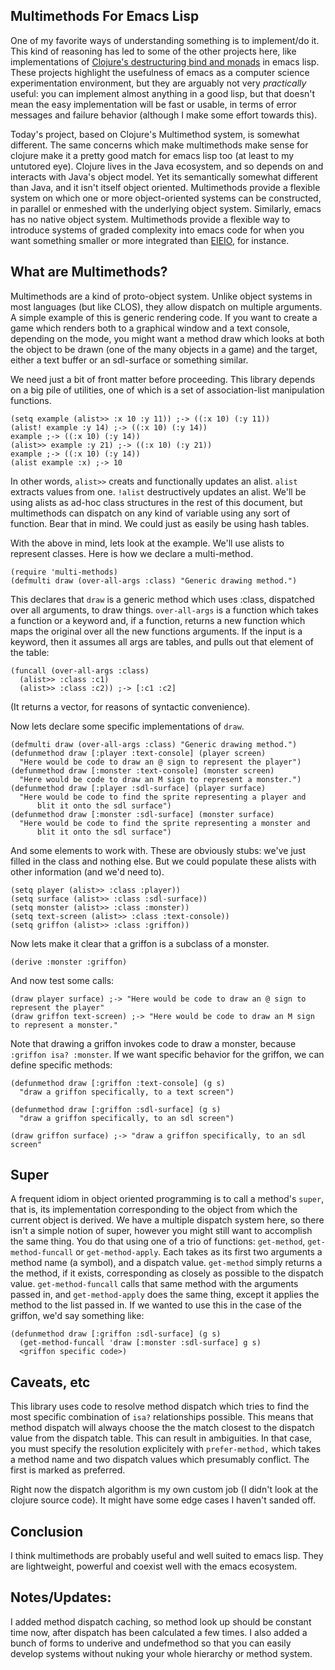 Multimethods For Emacs Lisp
---------------------------

One of my favorite ways of understanding something is to implement/do
it.  This kind of reasoning has led to some of the other projects
here, like implementations of [Clojure's destructuring bind and
monads](https://github.com/VincentToups/emacs-utils/blob/master/README.md)
in emacs lisp.  These projects highlight the usefulness of emacs as a
computer science experimentation environment, but they are arguably
not very _practically_ useful: you can implement almost anything in a good lisp, but
that doesn't mean the easy implementation will be fast or usable, in
terms of error messages and failure behavior (although I make some
effort towards this).

Today's project, based on Clojure's Multimethod system, is somewhat
different.  The same concerns which make multimethods make sense for
clojure make it a pretty good match for emacs lisp too (at least to my
untutored eye).  Clojure lives in the Java ecosystem, and so depends
on and interacts with Java's object model.  Yet its semantically
somewhat different than Java, and it isn't itself object oriented.
Multimethods provide a flexible system on which one or more
object-oriented systems can be constructed, in parallel or enmeshed
with the underlying object system.  Similarly, emacs has no native
object system.  Multimethods provide a flexible way to introduce
systems of graded complexity into emacs code for when you want
something smaller or more integrated than [EIEIO](http://cedet.sourceforge.net/eieio.shtml), for instance.

What are Multimethods?
----------------------

Multimethods are a kind of proto-object system.  Unlike object systems
in most languages (but like CLOS), they allow dispatch on multiple
arguments.  A simple example of this is generic rendering code.  If
you want to create a game which renders both to a graphical window and
a text console, depending on the mode, you might want a method draw
which looks at both the object to be drawn (one of the many objects in
a game) and the target, either a text buffer or an sdl-surface or
something similar.  

We need just a bit of front matter before proceeding.  This library
depends on a big pile of utilities, one of which is a set of
association-list manipulation functions.

    (setq example (alist>> :x 10 :y 11)) ;-> ((:x 10) (:y 11))
    (alist! example :y 14) ;-> ((:x 10) (:y 14))
    example ;-> ((:x 10) (:y 14))
    (alist>> example :y 21) ;-> ((:x 10) (:y 21))
    example ;-> ((:x 10) (:y 14))
    (alist example :x) ;-> 10

In other words, `alist>>` creats and functionally updates an alist.
`alist` extracts values from one.  `!alist` destructively updates an
alist.  We'll be using alists as ad-hoc class structures in the rest
of this document, but multimethods can dispatch on any kind of
variable using any sort of function.  Bear that in mind.  We could
just as easily be using hash tables.

With the above in mind, lets look at the example.  We'll use alists to
represent classes.  Here is how we declare a multi-method.

    (require 'multi-methods)
    (defmulti draw (over-all-args :class) "Generic drawing method.")

This declares that `draw` is a generic method which uses :class,
dispatched over all arguments, to draw things.  `over-all-args` is a
function which takes a function or a keyword and, if a function,
returns a new function which maps the original over all the new
functions arguments.  If the input is a keyword, then it assumes all
args are tables, and pulls out that element of the table:

    (funcall (over-all-args :class) 
      (alist>> :class :c1)
      (alist>> :class :c2)) ;-> [:c1 :c2]

(It returns a vector, for reasons of syntactic convenience).

Now lets declare some specific implementations of `draw`.

    (defmulti draw (over-all-args :class) "Generic drawing method.")
    (defunmethod draw [:player :text-console] (player screen) 
      "Here would be code to draw an @ sign to represent the player")
    (defunmethod draw [:monster :text-console] (monster screen)
      "Here would be code to draw an M sign to represent a monster.")
    (defunmethod draw [:player :sdl-surface] (player surface)
      "Here would be code to find the sprite representing a player and
          blit it onto the sdl surface")
    (defunmethod draw [:monster :sdl-surface] (monster surface)
      "Here would be code to find the sprite representing a monster and
          blit it onto the sdl surface")

And some elements to work with.  These are obviously stubs: we've just filled in the
class and nothing else.  But we could populate these alists with other information
(and we'd need to).    
    
    (setq player (alist>> :class :player))
    (setq surface (alist>> :class :sdl-surface))
    (setq monster (alist>> :class :monster))
    (setq text-screen (alist>> :class :text-console))
    (setq griffon (alist>> :class :griffon))

Now lets make it clear that a griffon is a subclass of a monster.
	
    (derive :monster :griffon)

And now test some calls:

    (draw player surface) ;-> "Here would be code to draw an @ sign to represent the player"
    (draw griffon text-screen) ;-> "Here would be code to draw an M sign to represent a monster."
	
Note that drawing a griffon invokes code to draw a monster, because `:griffon isa? :monster`.  If we want specific behavior for the griffon, we can define specific methods:  

    (defunmethod draw [:griffon :text-console] (g s)
      "draw a griffon specifically, to a text screen")

    (defunmethod draw [:griffon :sdl-surface] (g s)
      "draw a griffon specifically, to an sdl screen")

    (draw griffon surface) ;-> "draw a griffon specifically, to an sdl
    screen"

Super
-----

A frequent idiom in object oriented programming is to call a method's
`super`, that is, its implementation corresponding to the object from
which the current object is derived.  We have a multiple dispatch
system here, so there isn't a simple notion of super, however you
might still want to accomplish the same thing.  You do that using one
of a trio of functions: `get-method`, `get-method-funcall` or
`get-method-apply`.  Each takes as its first two arguments a method
name (a symbol), and a dispatch value.  `get-method` simply returns a
the method, if it exists, corresponding as closely as possible to the
dispatch value.  `get-method-funcall` calls that same method with the
arguments passed in, and `get-method-apply` does the same thing,
except it applies the method to the list passed in.  If we wanted
to use this in the case of the griffon, we'd say something like:

    (defunmethod draw [:griffon :sdl-surface] (g s)
      (get-method-funcall 'draw [:monster :sdl-surface] g s)
      <griffon specific code>)

Caveats, etc
------------

This library uses code to resolve method dispatch which tries to find
the most specific combination of `isa?` relationships possible.  This
means that method dispatch will always choose the the match closest to
the dispatch value from the dispatch table.  This can result in
ambiguities.  In that case, you must specify the resolution
explicitely with `prefer-method,` which takes a method name and two
dispatch values which presumably conflict.  The first is marked as
preferred.

Right now the dispatch algorithm is my own custom job (I didn't look
at the clojure source code).  It might have some edge cases I haven't
sanded off.

Conclusion
----------

I think multimethods are probably useful and well suited to emacs
lisp.  They are lightweight, powerful and coexist well with the emacs
ecosystem.

Notes/Updates:
--------------

I added method dispatch caching, so method look up should be constant
time now, after dispatch has been calculated a few times.  I also
added a bunch of forms to underive and undefmethod so that you can
easily develop systems without nuking your whole hierarchy or method
system.  